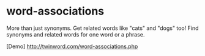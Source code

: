 # word-associations
More than just synonyms. Get related words like "cats" and "dogs" too! Find synonyms and related words for one word or a phrase.

[Demo]
http://twinword.com/word-associations.php
